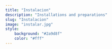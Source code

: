 ```yaml
---
title: "Instalacion"
description: "Installations and preparations"
slug: "Instalacion"
image: "instalar.jpg"
style:
    background: "#2a9d8f"
    color: "#fff"
---
```

